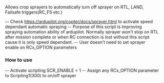 
 Allows crop sprayers to automatically turn off sprayer on RTL, LAND, Failsafe triggers(RC_FS etc.)

-- Check https://ardupilot.org/copter/docs/sprayer.html to activate speed dependant automatic spraying
-- Purpose of this script is improving spraying automation ability of ardupilot. 
Normally sprayer won't stop on RTL after mission complete or when RC connection is lost without this script
cause it is only speed dependant.
-- User doesn't need to set sprayer enable on RCx_OPTION parameters 

### How to use
-- Activate scripting SCR_ENABLE = 1
-- Assign any RCx_OPTION parameter to Scripting1(300) to on/off sprayer

